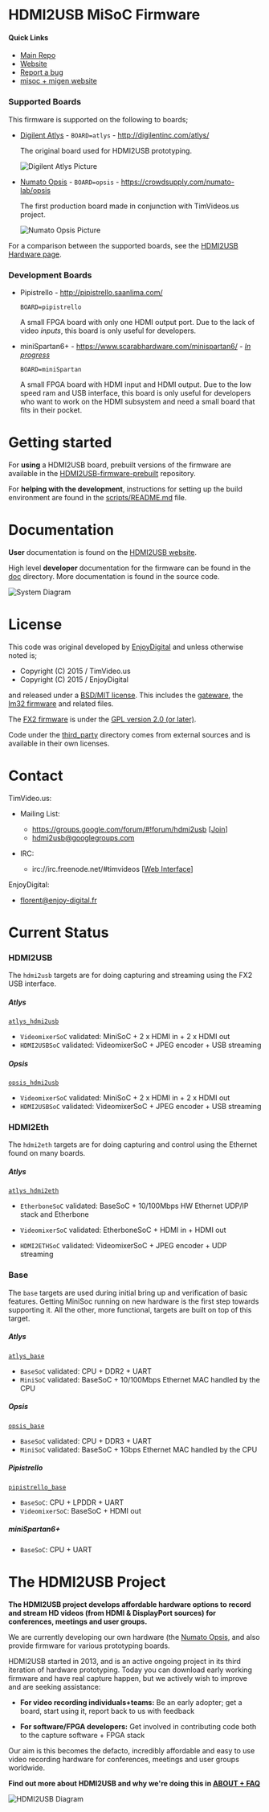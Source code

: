 # HDMI2USB MiSoC Firmware

#### Quick Links

 * [Main Repo](https://hdmi2usb.tv/firmware/)
 * [Website](https://hdmi2usb.tv/firmware-misoc)
 * [Report a bug](https://github.com/timvideos/HDMI2USB-misoc-firmware/issues/new)
 * [misoc + migen website](http://m-labs.hk/gateware.html)


### Supported Boards

This firmware is supported on the following to boards;

 * [Digilent Atlys](https://hdmi2usb.tv/digilent-atlys/) - `BOARD=atlys` - http://digilentinc.com/atlys/

   The original board used for HDMI2USB prototyping.

   ![Digilent Atlys Picture](https://hdmi2usb.tv/img/digilent-atlys-small.jpg)

 * [Numato Opsis](https://hdmi2usb.tv/numato-opsis/) - `BOARD=opsis` - https://crowdsupply.com/numato-lab/opsis

   The first production board made in conjunction with TimVideos.us project.

   ![Numato Opsis Picture](https://hdmi2usb.tv/img/numato-opsis-small.jpg)

For a comparison between the supported boards, see the 
[HDMI2USB Hardware page](https://hdmi2usb.tv/hardware/).

### Development Boards

 * Pipistrello - http://pipistrello.saanlima.com/

   `BOARD=pipistrello`

   A small FPGA board with only one HDMI output port.
   Due to the lack of video *inputs*, this board is only useful for developers.

 * miniSpartan6+ - https://www.scarabhardware.com/minispartan6/ -
   [*In progress*](https://github.com/timvideos/HDMI2USB-misoc-firmware/tree/minispartan6%2B)

   `BOARD=miniSpartan`

   A small FPGA board with HDMI input and HDMI output.
   Due to the low speed ram and USB interface, this board is only useful for
   developers who want to work on the HDMI subsystem and need a small board
   that fits in their pocket.

# Getting started

For **using** a HDMI2USB board, prebuilt versions of the firmware are available in
the 
[HDMI2USB-firmware-prebuilt](http://github.com/timvideos/HDMI2USB-firmware-prebuilt)
repository.

For **helping with the development**, instructions for setting up the build
environment are found in the [scripts/README.md](scripts/) file.

# Documentation

**User** documentation is found on the [HDMI2USB website](https://hdmi2usb.tv).

High level **developer** documentation for the firmware can be found in the
[doc](doc/) directory. More documentation is found in the source code.

![System Diagram](doc/architecture.png)

# License

This code was original developed by [EnjoyDigital](http://enjoy-digital.fr)
and unless otherwise noted is;
 * Copyright (C) 2015 / TimVideo.us
 * Copyright (C) 2015 / EnjoyDigital

and released under a [BSD/MIT license](LICENSE). This includes the
[gateware](gateware/), the [lm32 firmware](firmware/lm32/) and related files.

The [FX2 firmware](firmware/fx2) is under the
[GPL version 2.0 (or later)](http://www.gnu.org/licenses/gpl-2.0.en.html).

Code under the [third_party](third_party/) directory comes from external
sources and is available in their own licenses.

# Contact

TimVideo.us:

 * Mailing List:
   * https://groups.google.com/forum/#!forum/hdmi2usb
     [[Join](https://groups.google.com/forum/#!forum/hdmi2usb/join)]
   * hdmi2usb@googlegroups.com

 * IRC:
   * irc://irc.freenode.net/#timvideos
     [[Web Interface](http://webchat.freenode.net/?channels=timvideos)]

EnjoyDigital:
 * florent@enjoy-digital.fr

# Current Status

### HDMI2USB

The `hdmi2usb` targets are for doing capturing and streaming using the FX2 USB
interface.

##### Atlys

[`atlys_hdmi2usb`](targets/atlys_hdmi2usb.py)

* `VideomixerSoC` validated: MiniSoC + 2 x HDMI in + 2 x HDMI out
* `HDMI2USBSoC` validated: VideomixerSoC + JPEG encoder + USB streaming

##### Opsis

[`opsis_hdmi2usb`](targets/opsis_hdmi2usb.py)

* `VideomixerSoC` validated: MiniSoC + 2 x HDMI in + 2 x HDMI out
* `HDMI2USBSoC` validated: VideomixerSoC + JPEG encoder + USB streaming

### HDMI2Eth

The `hdmi2eth` targets are for doing capturing and control using the Ethernet
found on many boards.

##### Atlys

[`atlys_hdmi2eth`](targets/atlys_hdmi2eth.py)

* `EtherboneSoC` validated: BaseSoC + 10/100Mbps HW Ethernet UDP/IP stack and
  Etherbone

* `VideomixerSoC` validated: EtherboneSoC + HDMI in + HDMI out
* `HDMI2ETHSoC` validated: VideomixerSoC + JPEG encoder + UDP streaming

### Base

The `base` targets are used during initial bring up and verification of basic
features. Getting MiniSoc running on new hardware is the first step towards
supporting it. All the other, more functional, targets are built on top of this
target.

##### Atlys

[`atlys_base`](targets/atlys_base.py)

* `BaseSoC` validated: CPU + DDR2 + UART
* `MiniSoC` validated: BaseSoC + 10/100Mbps Ethernet MAC handled by the CPU

##### Opsis

[`opsis_base`](targets/opsis_base.py)

* `BaseSoC` validated: CPU + DDR3 + UART
* `MiniSoC` validated: BaseSoC + 1Gbps Ethernet MAC handled by the CPU

##### Pipistrello

[`pipistrello_base`](targets/pipistrello_base.py)

* `BaseSoC`: CPU + LPDDR + UART
* `VideomixerSoC`: BaseSoC + HDMI out

##### miniSpartan6+

* `BaseSoC`: CPU + UART




# The HDMI2USB Project

**The HDMI2USB project develops affordable hardware options to record and
stream HD videos (from HDMI & DisplayPort sources) for conferences, meetings
and user groups.**

We are currently developing our own hardware (the 
[Numato Opsis](https://hdmi2usb.tv/numato-opsis), and also provide firmware for
various prototyping boards.

HDMI2USB started in 2013, and is an active ongoing project in its third
iteration of hardware prototyping.  Today you can download early working
firmware and have real capture happen, but we actively wish to improve and are
seeking assistance:

  * **For video recording individuals+teams:** Be an early adopter; get a
    board, start using it, report back to us with feedback

  * **For software/FPGA developers:** Get involved in contributing code both to
    the capture software + FPGA stack

Our aim is this becomes the defacto, incredibly affordable and easy to use
video recording hardware for conferences, meetings and user groups worldwide.

**Find out more about HDMI2USB and why we're doing this in [ABOUT + FAQ](http://hdmi2usb.tv/faq)**

![HDMI2USB Diagram](https://hdmi2usb.tv/img/hdmi2usb.png "HDMI2USB Diagram")
